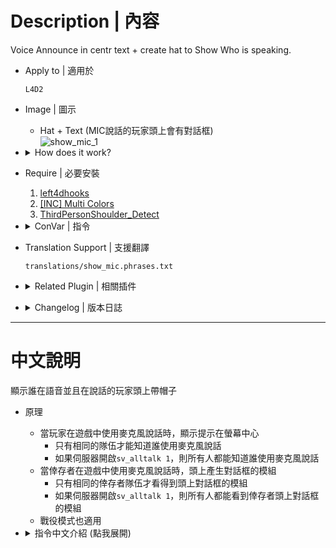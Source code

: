 # Description | 內容
Voice Announce in centr text + create hat to Show Who is speaking.

* Apply to | 適用於
    ```
    L4D2
    ```

* Image | 圖示
    * Hat + Text (MIC說話的玩家頭上會有對話框)
    <br/>![show_mic_1](image/show_mic_1.jpg)

* <details><summary>How does it work?</summary>

    * Display center text who's mic speaking
        * Only same team will see the text
        * If enable ```sv_alltalk 1```, all players can see
    * Display hat on player's head when mic speaking
        * Only same team will see the hat
        * If enable ```sv_alltalk 1```, all players can see
    * Apply to coop mode also
</details>

* Require | 必要安裝
    1. [left4dhooks](https://forums.alliedmods.net/showthread.php?t=321696)
    2. [[INC] Multi Colors](https://github.com/fbef0102/L4D1_2-Plugins/releases/tag/Multi-Colors)
    3. [ThirdPersonShoulder_Detect](https://forums.alliedmods.net/showthread.php?p=2529779)

* <details><summary>ConVar | 指令</summary>

    * cfg\sourcemod\show_mic.cfg
        ```php
        // If 1, display hat on player's head if player is speaking
        show_mic_center_hat_enable "1"

        // If 1, display player speaking message in center text
        show_mic_center_text_enable "1"
        ```
</details>

* Translation Support | 支援翻譯
	```
	translations/show_mic.phrases.txt
	```

* <details><summary>Related Plugin | 相關插件</summary>

    1. [l4d_versus_specListener](https://github.com/fbef0102/Game-Private_Plugin/tree/main/L4D_插件/Spectator_%E6%97%81%E8%A7%80%E8%80%85/l4d_versus_specListener): Allows spectator listen others team voice and see others team chat for l4d
        * 旁觀者可以透過聊天視窗看到倖存者和特感的隊伍對話，亦可透過音頻聽到隊伍談話
</details>

* <details><summary>Changelog | 版本日誌</summary>

    * v1.9 (2023-1-11)
        * Fixed center text disappear when show_mic_center_hat_enable is 0

    * v1.8 (2022-12-1)
        * Remove voicehook (voicehook is now included with SourceMod 1.11)

    * v1.7
        * Remake Code

    * v1.8
        * [foxhound27's fork](https://forums.alliedmods.net/showpost.php?p=2671963&postcount=7)
</details>

- - - -
# 中文說明
顯示誰在語音並且在說話的玩家頭上帶帽子

* 原理
    * 當玩家在遊戲中使用麥克風說話時，顯示提示在螢幕中心
        * 只有相同的隊伍才能知道誰使用麥克風說話
        * 如果伺服器開啟```sv_alltalk 1```，則所有人都能知道誰使用麥克風說話
    * 當倖存者在遊戲中使用麥克風說話時，頭上產生對話框的模組   
        * 只有相同的倖存者隊伍才看得到頭上對話框的模組
        * 如果伺服器開啟```sv_alltalk 1```，則所有人都能看到倖存者頭上對話框的模組
    * 戰役模式也適用

* <details><summary>指令中文介紹 (點我展開)</summary>

    * cfg\sourcemod\show_mic.cfg
        ```php
        // 為1時，玩家用MIC說話時，頭上產生對話框的模組 
        show_mic_center_hat_enable "1"

        // 為1時，玩家用MIC說話時，顯示提示在螢幕中心
        show_mic_center_text_enable "1"
        ```
</details>